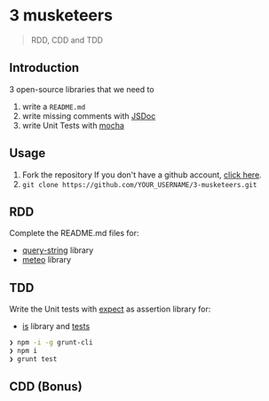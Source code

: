 # 3 musketeers

> RDD, CDD and TDD

## Introduction

3 open-source libraries that we need to

1. write a `README.md`
1. write missing comments with [JSDoc](http://usejsdoc.org/)
1. write Unit Tests with [mocha](https://mochajs.org/)

## Usage

1. Fork the repository
If you don't have a github account, [click here](https://github.com/join).
1. `git clone https://github.com/YOUR_USERNAME/3-musketeers.git`

## RDD

Complete the README.md files for:

* [query-string](./lib/query-string/README.md) library
* [meteo](./lib/meteo/README.md) library

## TDD

Write the Unit tests with [expect](http://chaijs.com/guide/styles/#expect) as assertion library for:

* [is](./lib/is) library and [tests](./test/index.js)

```sh
❯ npm -i -g grunt-cli
❯ npm i
❯ grunt test
```

## CDD (Bonus)
